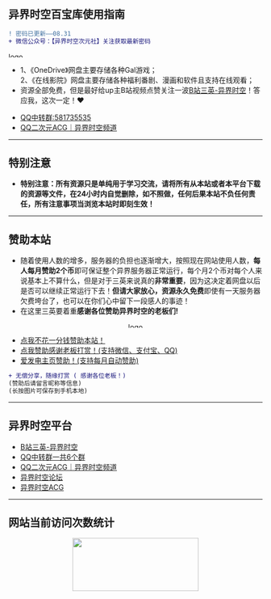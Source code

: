## 异界时空百宝库使用指南
```diff
! 密码已更新——08.31
+ 微信公众号：【异界时空次元社】关注获取最新密码
```

<img height="10px" alt="logo" src="https://yjacg.sanyingpan.cn/wp-content/uploads/公众号二维码.jpg" width="200px"/>

* 1、《OneDrive》网盘主要存储各种Gal游戏；  
2、《在线影院》网盘主要存储各种福利番剧、漫画和软件且支持在线观看；
* 资源全部免费，但是最好给up主B站视频点赞关注一波[B站三英-异界时空](https://space.bilibili.com/1579754300)！答应我，这次一定！♥
- [QQ中转群:581735535](https://jq.qq.com/?_wv=1027&k=AY6JMPjq)
- [QQ二次元ACG｜异界时空频道](https://pd.qq.com/s/gcupq1)

---
## 特别注意
* **特别注意：所有资源只是单纯用于学习交流，请将所有从本站或者本平台下载的资源等文件，在24小时内自觉删除，如不照做，任何后果本站不负任何责任，所有注意事项当浏览本站时即刻生效！**

---
## 赞助本站
* 随着使用人数的增多，服务器的负担也逐渐增大，按照现在网站使用人数，**每人每月赞助2个币**即可保证整个异界服务器正常运行，每个月2个币对每个人来说基本上不算什么，但是对于三英来说真的**非常重要**，因为这决定着网盘以后是否可以继续正常运行下去！**但请大家放心，资源永久免费**即使有一天服务器欠费垮台了，也可以在你们心中留下一段感人的事迹！
* 在这里三英要着重**感谢各位赞助异界时空的老板们!**
<div align="center">
  <a href="https://yjacg.sanyingpan.cn/wp-content/uploads/retouch_1.jpg"><img height="10px" alt="logo" src="https://yjacg.sanyingpan.cn/wp-content/uploads/retouch_1.jpg" width="300px"/></a>
</div>

- [点我不花一分钱赞助本站！](https://yjacg.sanyingpan.cn/index.php/2022/08/29/%e6%8d%90%e8%b5%a0%e6%9c%ac%e7%ab%99%e6%96%b0%e5%a7%bf%e6%80%81/)
- [点我赞助感谢老板打赏！(支持微信、支付宝、QQ)](https://yjacg.sanyingpan.cn/wp-content/uploads/retouch_1.jpg)
- [爱发电主页赞助！(支持每月自动赞助)](https://afdian.net/@sanying)

```diff
+ 无偿分享，随缘打赏 ( 感谢各位老板！)
(赞助后请留言昵称等信息)
(长按图片可保存到手机本地)
```

---
## 异界时空平台
- [B站三英-异界时空](https://space.bilibili.com/1579754300)
- [QQ中转群一共6个群](https://jq.qq.com/?_wv=1027&k=AY6JMPjq)
- [QQ二次元ACG｜异界时空频道](https://pd.qq.com/s/gcupq1)
- [异界时空论坛](https://yjsk.sanyingpan.cn/)
- [异界时空ACG](https://yjacg.sanyingpan.cn/)

---
## 网站当前访问次数统计
<div align="center">
<img src="https://count.getloli.com/get/@55633?theme=moebooru" width="250px" height="105px"/>
</div>

